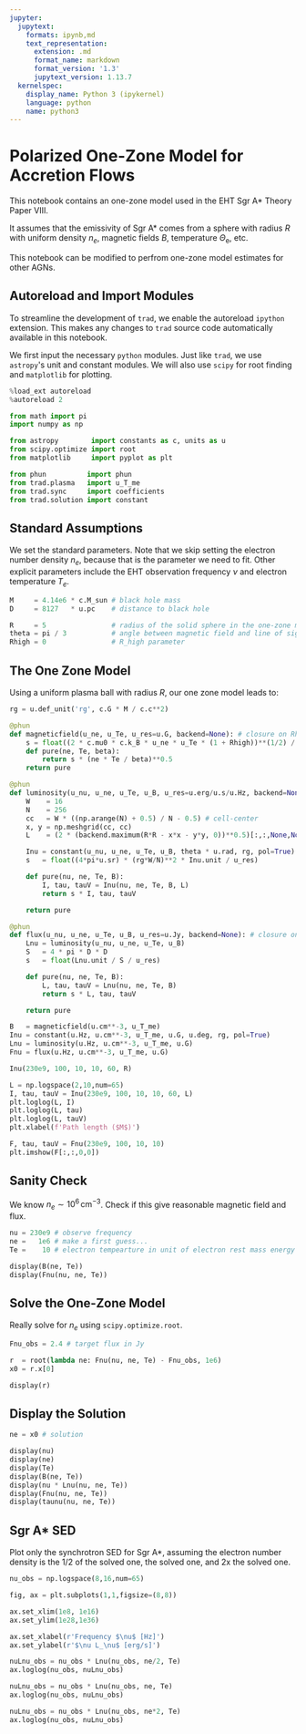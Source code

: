 ```yaml
---
jupyter:
  jupytext:
    formats: ipynb,md
    text_representation:
      extension: .md
      format_name: markdown
      format_version: '1.3'
      jupytext_version: 1.13.7
  kernelspec:
    display_name: Python 3 (ipykernel)
    language: python
    name: python3
---
```


# Polarized One-Zone Model for Accretion Flows

This notebook contains an one-zone model used in the EHT Sgr A* Theory Paper VIII.

It assumes that the emissivity of Sgr A* comes from a sphere with radius $R$ with uniform density $n_e$, magnetic fields $B$, temperature $\Theta_\mathrm{e}$, etc.

This notebook can be modified to perfrom one-zone model estimates for other AGNs.


## Autoreload and Import Modules

To streamline the development of `trad`, we enable the autoreload `ipython` extension.
This makes any changes to `trad` source code automatically available in this notebook.

We first input the necessary `python` modules.  Just like `trad`, we use `astropy`'s unit and constant modules.
We will also use `scipy` for root finding and `matplotlib` for plotting.

```python
%load_ext autoreload
%autoreload 2

from math import pi
import numpy as np

from astropy        import constants as c, units as u
from scipy.optimize import root
from matplotlib     import pyplot as plt

from phun          import phun
from trad.plasma   import u_T_me
from trad.sync     import coefficients
from trad.solution import constant
```

## Standard Assumptions

We set the standard parameters.
Note that we skip setting the electron number density $n_e$, because that is the parameter we need to fit.
Other explicit parameters include the EHT observation frequency $\nu$ and electron temperature $T_e$.

```python
M     = 4.14e6 * c.M_sun # black hole mass
D     = 8127   * u.pc    # distance to black hole

R     = 5                # radius of the solid sphere in the one-zone model
theta = pi / 3           # angle between magnetic field and line of sight
Rhigh = 0                # R_high parameter
```

## The One Zone Model

Using a uniform plasma ball with radius $R$, our one zone model leads to:

```python
rg = u.def_unit('rg', c.G * M / c.c**2)

@phun
def magneticfield(u_ne, u_Te, u_res=u.G, backend=None): # closure on Rhigh
    s = float((2 * c.mu0 * c.k_B * u_ne * u_Te * (1 + Rhigh))**(1/2) / u_res)
    def pure(ne, Te, beta):
        return s * (ne * Te / beta)**0.5
    return pure

@phun
def luminosity(u_nu, u_ne, u_Te, u_B, u_res=u.erg/u.s/u.Hz, backend=None): # closure on R
    W    = 16
    N    = 256
    cc   = W * ((np.arange(N) + 0.5) / N - 0.5) # cell-center
    x, y = np.meshgrid(cc, cc)
    L    = (2 * (backend.maximum(R*R - x*x - y*y, 0))**0.5)[:,:,None,None]

    Inu = constant(u_nu, u_ne, u_Te, u_B, theta * u.rad, rg, pol=True)
    s   = float((4*pi*u.sr) * (rg*W/N)**2 * Inu.unit / u_res)

    def pure(nu, ne, Te, B):
        I, tau, tauV = Inu(nu, ne, Te, B, L)
        return s * I, tau, tauV

    return pure

@phun
def flux(u_nu, u_ne, u_Te, u_B, u_res=u.Jy, backend=None): # closure on D
    Lnu = luminosity(u_nu, u_ne, u_Te, u_B)
    S   = 4 * pi * D * D
    s   = float(Lnu.unit / S / u_res)

    def pure(nu, ne, Te, B):
        L, tau, tauV = Lnu(nu, ne, Te, B)
        return s * L, tau, tauV

    return pure
```

```python
B   = magneticfield(u.cm**-3, u_T_me)
Inu = constant(u.Hz, u.cm**-3, u_T_me, u.G, u.deg, rg, pol=True)
Lnu = luminosity(u.Hz, u.cm**-3, u_T_me, u.G)
Fnu = flux(u.Hz, u.cm**-3, u_T_me, u.G)
```

```python
Inu(230e9, 100, 10, 10, 60, R)
```

```python
L = np.logspace(2,10,num=65)
I, tau, tauV = Inu(230e9, 100, 10, 10, 60, L)
plt.loglog(L, I)
plt.loglog(L, tau)
plt.loglog(L, tauV)
plt.xlabel(f'Path length ($M$)')
```

```python
F, tau, tauV = Fnu(230e9, 100, 10, 10)
plt.imshow(F[:,:,0,0])
```

## Sanity Check

We know $n_e \sim 10^6\,\mathrm{cm}^{-3}$.
Check if this give reasonable magnetic field and flux.

```python
nu = 230e9 # observe frequency
ne =   1e6 # make a first guess...
Te =    10 # electron tempearture in unit of electron rest mass energy

display(B(ne, Te))
display(Fnu(nu, ne, Te))
```

## Solve the One-Zone Model

Really solve for $n_e$ using `scipy.optimize.root`.

```python
Fnu_obs = 2.4 # target flux in Jy

r  = root(lambda ne: Fnu(nu, ne, Te) - Fnu_obs, 1e6)
x0 = r.x[0]

display(r)
```

## Display the Solution

```python
ne = x0 # solution

display(nu)
display(ne)
display(Te)
display(B(ne, Te))
display(nu * Lnu(nu, ne, Te))
display(Fnu(nu, ne, Te))
display(taunu(nu, ne, Te))
```

## Sgr A* SED

Plot only the synchrotron SED for Sgr A*, assuming the electron number density is the 1/2 of the solved one, the solved one, and 2x the solved one.

```python
nu_obs = np.logspace(8,16,num=65)

fig, ax = plt.subplots(1,1,figsize=(8,8))

ax.set_xlim(1e8, 1e16)
ax.set_ylim(1e28,1e36)

ax.set_xlabel(r'Frequency $\nu$ [Hz]')
ax.set_ylabel(r'$\nu L_\nu$ [erg/s]')

nuLnu_obs = nu_obs * Lnu(nu_obs, ne/2, Te)
ax.loglog(nu_obs, nuLnu_obs)

nuLnu_obs = nu_obs * Lnu(nu_obs, ne, Te)
ax.loglog(nu_obs, nuLnu_obs)

nuLnu_obs = nu_obs * Lnu(nu_obs, ne*2, Te)
ax.loglog(nu_obs, nuLnu_obs)
```
